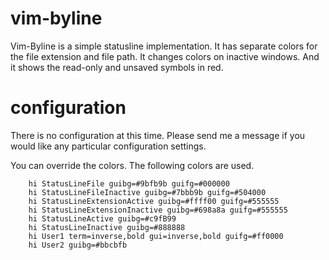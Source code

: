vim-byline
==========

Vim-Byline is a simple statusline implementation. It has separate colors for the file extension and file path. It changes colors on inactive windows. And it shows the read-only and unsaved symbols in red.


configuration
=============

There is no configuration at this time. Please send me a message if you would like any particular configuration settings.


You can override the colors. The following colors are used.

```
    hi StatusLineFile guibg=#9bfb9b guifg=#000000
    hi StatusLineFileInactive guibg=#7bbb9b guifg=#504000
    hi StatusLineExtensionActive guibg=#ffff00 guifg=#555555
    hi StatusLineExtensionInactive guibg=#698a8a guifg=#555555
    hi StatusLineActive guibg=#c9fB99
    hi StatusLineInactive guibg=#888888
    hi User1 term=inverse,bold gui=inverse,bold guifg=#ff0000
    hi User2 guibg=#bbcbfb
```
